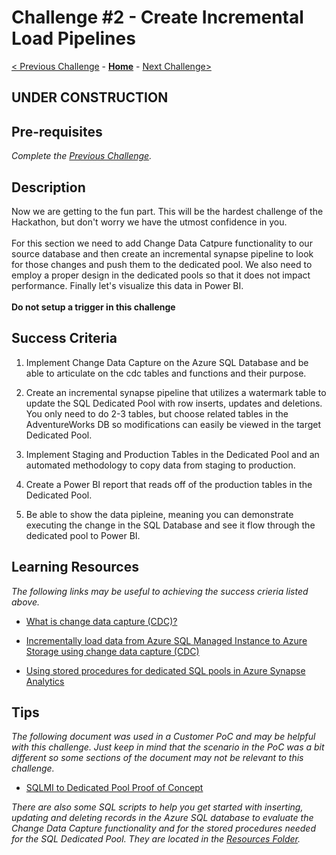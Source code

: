 # Challenge #2 - Create Incremental Load Pipelines

[< Previous Challenge](Challenge-01.md) - **[Home](../README.md)** - [Next Challenge>](Challenge-03.md)

## UNDER CONSTRUCTION

## Pre-requisites

*Complete the [Previous Challenge](Challenge-01.md).*

## Description

Now we are getting to the fun part.  This will be the hardest challenge of the Hackathon, but don't worry we have the utmost confidence in you.
<br>&nbsp;<br>
For this section we need to add Change Data Catpure functionality to our source database and then create an incremental synapse pipeline to look for those changes and push them to the dedicated pool.  We also need to employ a proper design in the dedicated pools so that it does not impact performance.  Finally let's visualize this data in Power BI.
<br>&nbsp;<br>
<B>Do not setup a trigger in this challenge</B>


## Success Criteria

1. Implement Change Data Capture on the Azure SQL Database and be able to articulate on the cdc tables and functions and their purpose.

2. Create an incremental synapse pipeline that utilizes a watermark table to update the SQL Dedicated Pool with row inserts, updates and deletions.  You only need to do 2-3 tables, but choose related tables in the AdventureWorks DB so modifications can easily be viewed in the target Dedicated Pool. 

3. Implement Staging and Production Tables in the Dedicated Pool and an automated methodology to copy data from staging to production.

4. Create a Power BI report that reads off of the production tables in the Dedicated Pool.

5. Be able to show the data pipleine, meaning you can demonstrate executing the change in the SQL Database and see it flow through the dedicated pool to Power BI.


## Learning Resources

*The following links may be useful to achieving the success crieria listed above.*

- [What is change data capture (CDC)?](https://docs.microsoft.com/en-us/sql/relational-databases/track-changes/about-change-data-capture-sql-server?view=sql-server-ver15)

- [Incrementally load data from Azure SQL Managed Instance to Azure Storage using change data capture (CDC)](https://docs.microsoft.com/en-us/azure/data-factory/tutorial-incremental-copy-change-data-capture-feature-portal)

- [Using stored procedures for dedicated SQL pools in Azure Synapse Analytics](https://docs.microsoft.com/en-us/azure/synapse-analytics/sql-data-warehouse/sql-data-warehouse-develop-stored-procedures)


## Tips

*The following document was used in a Customer PoC and may be helpful with this challenge.  Just keep in mind that the scenario in the PoC was a bit different so some sections of the document may not be relevant to this challenge.*

- [SQLMI to Dedicated Pool Proof of Concept](./Resources/SQLMItoDedicatedPoolProofofConcept.docx)

*There are also some SQL scripts to help you get started with inserting, updating and deleting records in the Azure SQL database to evaluate the Change Data Capture functionality and for the stored procedures needed for the SQL Dedicated Pool.  They are located in the [Resources Folder](./Resources/).*